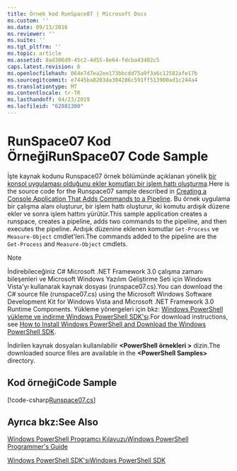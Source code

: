 ```yaml
---
title: Örnek kod RunSpace07 | Microsoft Docs
ms.custom: ''
ms.date: 09/13/2016
ms.reviewer: ''
ms.suite: ''
ms.tgt_pltfrm: ''
ms.topic: article
ms.assetid: 8ad306d9-45c2-4d55-8e64-fdcba43402c5
caps.latest.revision: 6
ms.openlocfilehash: 064e7d7ea2ee173bbcdd75a9f3a6c12582afe17b
ms.sourcegitcommit: e7445ba8203da304286c591ff513900ad1c244a4
ms.translationtype: MT
ms.contentlocale: tr-TR
ms.lasthandoff: 04/23/2019
ms.locfileid: "62081300"
---
```

# <a name="runspace07-code-sample"></a><span data-ttu-id="512ce-102">RunSpace07 Kod Örneği</span><span class="sxs-lookup"><span data-stu-id="512ce-102">RunSpace07 Code Sample</span></span>

<span data-ttu-id="512ce-103">İşte kaynak kodunu Runspace07 örnek bölümünde açıklanan yönelik [bir konsol uygulaması olduğunu ekler komutları bir işlem hattı oluşturma](http://msdn.microsoft.com/en-us/01eb7808-e97b-4905-80be-9e2fa38c262e).</span><span class="sxs-lookup"><span data-stu-id="512ce-103">Here is the source code for the Runspace07 sample described in [Creating a Console Application That Adds Commands to a Pipeline](http://msdn.microsoft.com/en-us/01eb7808-e97b-4905-80be-9e2fa38c262e).</span></span> <span data-ttu-id="512ce-104">Bu örnek uygulama bir çalışma alanı oluşturur, bir işlem hattı oluşturur, iki komutu ardışık düzene ekler ve sonra işlem hattını yürütür.</span><span class="sxs-lookup"><span data-stu-id="512ce-104">This sample application creates a runspace, creates a pipeline, adds two commands to the pipeline, and then executes the pipeline.</span></span> <span data-ttu-id="512ce-105">Ardışık düzenine eklenen komutlar `Get-Process` ve `Measure-Object` cmdlet'leri.</span><span class="sxs-lookup"><span data-stu-id="512ce-105">The commands added to the pipeline are the `Get-Process` and `Measure-Object` cmdlets.</span></span>

> [!NOTE]
> <span data-ttu-id="512ce-106">İndirebileceğiniz C# Microsoft .NET Framework 3.0 çalışma zamanı bileşenleri ve Microsoft Windows Yazılım Geliştirme Seti için Windows Vista'yı kullanarak kaynak dosyası (runspace07.cs).</span><span class="sxs-lookup"><span data-stu-id="512ce-106">You can download the C# source file (runspace07.cs) using the Microsoft Windows Software Development Kit for Windows Vista and Microsoft .NET Framework 3.0 Runtime Components.</span></span> <span data-ttu-id="512ce-107">Yükleme yönergeleri için bkz: [Windows PowerShell yükleme ve indirme Windows PowerShell SDK'sı](/powershell/developer/installing-the-windows-powershell-sdk).</span><span class="sxs-lookup"><span data-stu-id="512ce-107">For download instructions, see [How to Install Windows PowerShell and Download the Windows PowerShell SDK](/powershell/developer/installing-the-windows-powershell-sdk).</span></span>
>
> <span data-ttu-id="512ce-108">İndirilen kaynak dosyaları kullanılabilir  **\<PowerShell örnekleri >** dizin.</span><span class="sxs-lookup"><span data-stu-id="512ce-108">The downloaded source files are available in the **\<PowerShell Samples>** directory.</span></span>

## <a name="code-sample"></a><span data-ttu-id="512ce-109">Kod örneği</span><span class="sxs-lookup"><span data-stu-id="512ce-109">Code Sample</span></span>

[!code-csharp[Runspace07.cs](../../powershell-sdk-samples/SDK-2.0/csharp/Runspace07/Runspace07.cs#L11-L108 "Runspace07.cs")]

## <a name="see-also"></a><span data-ttu-id="512ce-110">Ayrıca bkz:</span><span class="sxs-lookup"><span data-stu-id="512ce-110">See Also</span></span>

[<span data-ttu-id="512ce-111">Windows PowerShell Programcı Kılavuzu</span><span class="sxs-lookup"><span data-stu-id="512ce-111">Windows PowerShell Programmer's Guide</span></span>](./windows-powershell-programmer-s-guide.md)

[<span data-ttu-id="512ce-112">Windows PowerShell SDK'sı</span><span class="sxs-lookup"><span data-stu-id="512ce-112">Windows PowerShell SDK</span></span>](../windows-powershell-reference.md)